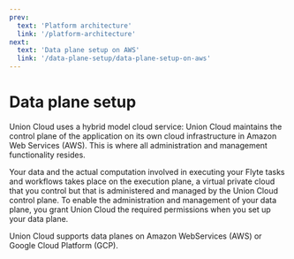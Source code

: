 ```yaml
---
prev:
  text: 'Platform architecture'
  link: '/platform-architecture'
next:
  text: 'Data plane setup on AWS'
  link: '/data-plane-setup/data-plane-setup-on-aws'
---
```

# Data plane setup

Union Cloud uses a hybrid model cloud service: Union Cloud maintains the control plane of the application on its own cloud infrastructure in Amazon Web Services (AWS).
This is where all administration and management functionality resides.

Your data and the actual computation involved in executing your Flyte tasks and workflows takes place on the execution plane, a virtual private cloud that you control but that is administered and managed by the Union Cloud control plane.
To enable the administration and management of your data plane, you grant Union Cloud the required permissions when you set up your data plane.

Union Cloud supports data planes on Amazon WebServices (AWS) or Google Cloud Platform (GCP).
